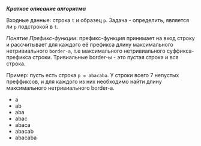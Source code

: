 ***Краткое описание алгоритма***

Входные данные: строка `t` и образец `p`. Задача - определить, является ли `p` подстрокой в `t`.

*Понятие Префикс-функции*: префикс-функция принимает на вход строку и рассчитывает для каждого её префикса длину максимального нетривиального `border-а`, т.е максимального нетривиального суффикса-префикса строки. Тривиальные border-ы - это пустая строка и вся строка.

 Пример: пусть есть строка `p = abacaba`. У строки всего 7 непустых преффиксов, и для каждого из них необходимо найти длину максимального нетривиального border-a.
- a
- ab
- aba
- abac
- abaca
- abacab
- abacaba
